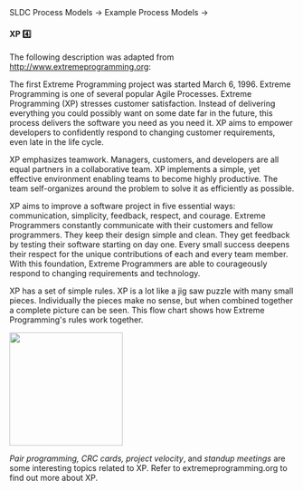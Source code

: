 <link rel="stylesheet" href="{{baseUrl}}/css/textbook.css">

<div class="website-content">

<div id="path">SLDC Process Models &rarr; Example Process Models &rarr;</div>

<div id="title">

#### XP :four:

</div>

<div id="body">

The following description was adapted from http://www.extremeprogramming.org:

<tip-box>

The first Extreme Programming project was started March 6, 1996. Extreme Programming is one of several popular Agile Processes. Extreme Programming (XP) stresses customer satisfaction.
Instead of delivering everything you could possibly want on some date far in the future, this process delivers the software you need as you need it.
XP aims to empower developers to confidently respond to changing customer requirements, even late in the life cycle.

XP emphasizes teamwork. Managers, customers, and developers are all equal partners in a collaborative team. XP implements a simple,
yet effective environment enabling teams to become highly productive. The team self-organizes around the problem to solve it as efficiently as possible.

XP aims to improve a software project in five essential ways: communication, simplicity, feedback, respect, and courage. Extreme Programmers constantly
communicate with their customers and fellow programmers. They keep their design simple and clean. They get feedback by testing their software starting on day one.
Every small success deepens their respect for the unique contributions of each and every team member. With this foundation,
Extreme Programmers are able to courageously respond to changing requirements and technology.

XP has a set of simple rules. XP is a lot like a jig saw puzzle with many small pieces. Individually the pieces make no sense,
but when combined together a complete picture can be seen. This flow chart shows how Extreme Programming's rules work together.

<img src="{{baseUrl}}/processModels/exampleProcessModels/xp/images/diagram.png" height="200" />
<p/>

</tip-box>

_Pair programming, CRC cards, project velocity_, and _standup meetings_ are some interesting topics related to XP. Refer to extremeprogramming.org to find out more about XP.

</div>

<div id="extras">
</div>

</div>

